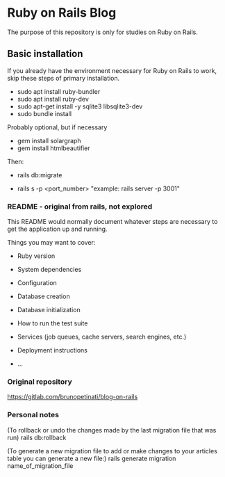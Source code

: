 
# Ruby on Rails Blog

The purpose of this repository is only for studies on Ruby on Rails.

## Basic installation

If you already have the environment necessary for Ruby on Rails to work, skip these steps of primary installation.

* sudo apt install ruby-bundler
* sudo apt install ruby-dev
* sudo apt-get install -y sqlite3 libsqlite3-dev
* sudo bundle install

Probably optional, but if necessary

* gem install solargraph
* gem install htmlbeautifier

Then:

* rails db:migrate

* rails s -p <port_number>
"example: rails server -p 3001"

### README - original from rails, not explored

This README would normally document whatever steps are necessary to get the
application up and running.

Things you may want to cover:

* Ruby version

* System dependencies

* Configuration

* Database creation

* Database initialization

* How to run the test suite

* Services (job queues, cache servers, search engines, etc.)

* Deployment instructions

* ...

### Original repository

https://gitlab.com/brunopetinati/blog-on-rails

### Personal notes

(To rollback or undo the changes made by the last migration file that was run)
rails db:rollback

(To generate a new migration file to add or make changes to your articles table you can generate a new file:)
rails generate migration name_of_migration_file
